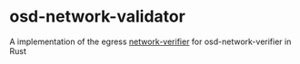 # osd-network-validator
A implementation of the egress [network-verifier](https://github.com/openshift/osd-network-verifier/blob/ce44a93cc2590c09d5d4346febbbf67077f8c741/build/bin/network-validator.go) for osd-network-verifier in Rust
